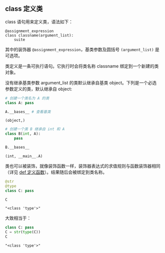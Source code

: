 ## class 定义类

class 语句用来定义类，语法如下：
```
@assignment_expression
class classname(argument_list):
    suite
```

其中的装饰器 `@assignment_expression`，基类参数及圆括号 `(argument_list)` 是可选项。

类定义是一条可执行语句。它执行时会将类名称 classname 绑定到一个新建的类对象。

没有继承基类参数 argument_list 的类默认继承自基类 object。下列是一个必选参数定义的类，默认继承自 object:


```python
# 创建一个类名为 A 的类
class A: pass

A.__bases__ # 查看基类
```




    (object,)




```python
# 创建一个类 B 继承自 int 和 A
class B(int, A):
    pass

B.__bases__
```




    (int, __main__.A)



类也可以被装饰，就像装饰函数一样，装饰器表达式的求值规则与函数装饰器相同（详见 [def 定义函数](https://xue.cn/hub/reader?bookId=64&path=xue_python_kp/10_statement/10_def.ipynb)）。结果随后会被绑定到类名称。


```python
@str
@type
class C: pass

C
```




    "<class 'type'>"



大致相当于：


```python
class C: pass
C = str(type(C))
C
```




    "<class 'type'>"



